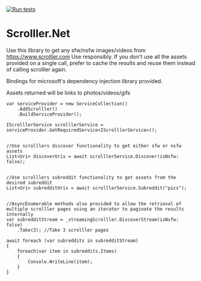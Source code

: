 [![Run tests](https://github.com/PereViader/Scrolller.Net/actions/workflows/RunTests.yml/badge.svg)](https://github.com/PereViader/Scrolller.Net/actions/workflows/RunTests.yml)

# Scrolller.Net

Use this library to get any sfw/nsfw images/videos from https://www.scrolller.com
Use responsibly. If you don't use all the assets provided on a single call, prefer to cache the results and reuse them instead of calling scrolller again.

Bindings for microsoft's dependency injection library provided.

Assets returned will be links to photos/videos/gifs


```
var serviceProvider = new ServiceCollection()
    .AddScrolller()
    .BuildServiceProvider();

IScrolllerService scrolllerService = serviceProvider.GetRequiredService<IScrolllerService>();


//Use scrolllers discover functionality to get either sfw or nsfw assets
List<Uri> discoverUris = await scrolllerService.Discover(isNsfw: false);


//Use scrolllers subreddit functionality to get assets from the desired subreddit
List<Uri> subredditUris = await scrolllerService.Subreddit("pics"); 


//AsyncEnumerable methods also provided to allow the retrieval of multiple scrolller pages using an iterator to paginate the results internally
var subredditStream = _streamingScrolller.DiscoverStream(isNsfw: false)
    .Take(3); //Take 3 scrolller pages

await foreach (var subreddits in subredditStream)
{
    foreach(var item in subreddits.Items)
    {
        Console.WriteLine(item);
    }
}
```
